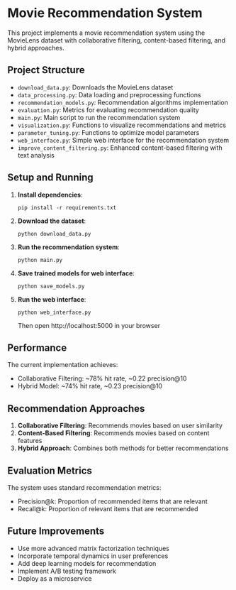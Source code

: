 # Movie Recommendation System

This project implements a movie recommendation system using the MovieLens dataset with collaborative filtering, content-based filtering, and hybrid approaches.

## Project Structure

- `download_data.py`: Downloads the MovieLens dataset
- `data_processing.py`: Data loading and preprocessing functions
- `recommendation_models.py`: Recommendation algorithms implementation
- `evaluation.py`: Metrics for evaluating recommendation quality
- `main.py`: Main script to run the recommendation system
- `visualization.py`: Functions to visualize recommendations and metrics
- `parameter_tuning.py`: Functions to optimize model parameters
- `web_interface.py`: Simple web interface for the recommendation system
- `improve_content_filtering.py`: Enhanced content-based filtering with text analysis

## Setup and Running

1. **Install dependencies**:
   ```
   pip install -r requirements.txt
   ```

2. **Download the dataset**:
   ```
   python download_data.py
   ```

3. **Run the recommendation system**:
   ```
   python main.py
   ```

4. **Save trained models for web interface**:
   ```
   python save_models.py
   ```

5. **Run the web interface**:
   ```
   python web_interface.py
   ```
   Then open http://localhost:5000 in your browser

## Performance

The current implementation achieves:
- Collaborative Filtering: ~78% hit rate, ~0.22 precision@10
- Hybrid Model: ~74% hit rate, ~0.23 precision@10

## Recommendation Approaches

1. **Collaborative Filtering**: Recommends movies based on user similarity
2. **Content-Based Filtering**: Recommends movies based on content features
3. **Hybrid Approach**: Combines both methods for better recommendations

## Evaluation Metrics

The system uses standard recommendation metrics:
- Precision@k: Proportion of recommended items that are relevant
- Recall@k: Proportion of relevant items that are recommended

## Future Improvements

- Use more advanced matrix factorization techniques
- Incorporate temporal dynamics in user preferences
- Add deep learning models for recommendation
- Implement A/B testing framework
- Deploy as a microservice
